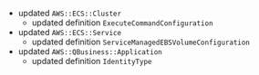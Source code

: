 - updated `AWS::ECS::Cluster`
  - updated definition `ExecuteCommandConfiguration`
- updated `AWS::ECS::Service`
  - updated definition `ServiceManagedEBSVolumeConfiguration`
- updated `AWS::QBusiness::Application`
  - updated definition `IdentityType`
